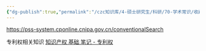 ```yaml
---
{"dg-publish":true,"permalink":"/czc知识库/4-硕士研究生/科研/70-学术常识/收藏-专利检索及分析 搜索 国家知识产权局 下载.txt/","dgPassFrontmatter":true,"created":"2024-06-18T17:45:21.856+08:00","updated":"2024-12-08T12:30:44.620+08:00"}
---
```



https://pss-system.cponline.cnipa.gov.cn/conventionalSearch

专利权相关知识
[知识产权 基础 笔记 - 专利权](知识产权%20基础%20笔记%20-%20专利权.md)

